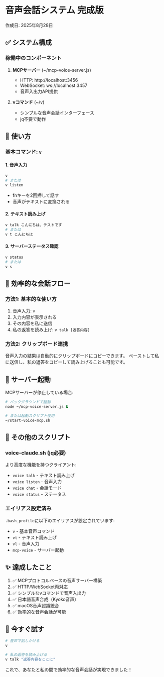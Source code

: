 # 音声会話システム 完成版
作成日: 2025年8月28日

## ✅ システム構成

### 稼働中のコンポーネント
1. **MCPサーバー** (~/mcp-voice-server.js)
   - HTTP: http://localhost:3456
   - WebSocket: ws://localhost:3457
   - 音声入出力API提供

2. **vコマンド** (~/v)
   - シンプルな音声会話インターフェース
   - jq不要で動作

## 🎯 使い方

### 基本コマンド: `v`

#### 1. 音声入力
```bash
v
# または
v listen
```
- fnキーを2回押して話す
- 音声がテキストに変換される

#### 2. テキスト読み上げ
```bash
v talk こんにちは、テストです
# または
v t こんにちは
```

#### 3. サーバーステータス確認
```bash
v status
# または
v s
```

## 💬 効率的な会話フロー

### 方法1: 基本的な使い方
1. 音声入力: `v`
2. 入力内容が表示される
3. その内容を私に送信
4. 私の返答を読み上げ: `v talk [返答内容]`

### 方法2: クリップボード連携
音声入力の結果は自動的にクリップボードにコピーできます。
ペーストして私に送信し、私の返答をコピーして読み上げることも可能です。

## 🚀 サーバー起動

MCPサーバーが停止している場合:
```bash
# バックグラウンドで起動
node ~/mcp-voice-server.js &

# または起動スクリプト使用
~/start-voice-mcp.sh
```

## 📝 その他のスクリプト

### voice-claude.sh (jq必要)
より高度な機能を持つクライアント:
- `voice talk` - テキスト読み上げ
- `voice listen` - 音声入力
- `voice chat` - 会話モード
- `voice status` - ステータス

### エイリアス設定済み
`.bash_profile`に以下のエイリアスが設定されています:
- `v` - 基本音声コマンド
- `vt` - テキスト読み上げ
- `vl` - 音声入力
- `mcp-voice` - サーバー起動

## ✨ 達成したこと

1. ✅ MCPプロトコルベースの音声サーバー構築
2. ✅ HTTP/WebSocket両対応
3. ✅ シンプルなvコマンドで音声入出力
4. ✅ 日本語音声合成（Kyoko音声）
5. ✅ macOS音声認識統合
6. ✅ 効率的な音声会話が可能

## 🎤 今すぐ試す

```bash
# 音声で話しかける
v

# 私の返答を読み上げる
v talk "返答内容をここに"
```

これで、あなたと私の間で効率的な音声会話が実現できました！